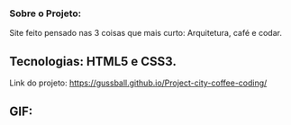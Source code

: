 ### Sobre o Projeto:
Site feito pensado nas 3 coisas que mais curto: Arquitetura, café e codar. 


## Tecnologias: HTML5 e CSS3.


Link do projeto: https://gussball.github.io/Project-city-coffee-coding/


## GIF:


